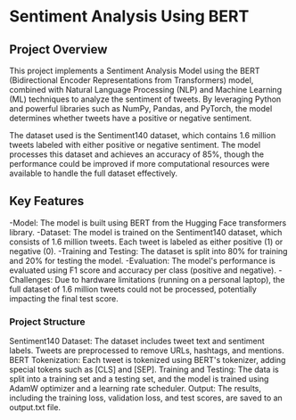 # Sentiment Analysis Using BERT

## Project Overview

This project implements a Sentiment Analysis Model using the BERT (Bidirectional Encoder Representations from Transformers) model, combined with Natural Language Processing (NLP) and Machine Learning (ML) techniques to analyze the sentiment of tweets. By leveraging Python and powerful libraries such as NumPy, Pandas, and PyTorch, the model determines whether tweets have a positive or negative sentiment.

The dataset used is the Sentiment140 dataset, which contains 1.6 million tweets labeled with either positive or negative sentiment. The model processes this dataset and achieves an accuracy of 85%, though the performance could be improved if more computational resources were available to handle the full dataset effectively.

## Key Features
-Model: The model is built using BERT from the Hugging Face transformers library.
-Dataset: The model is trained on the Sentiment140 dataset, which consists of 1.6 million tweets. Each tweet is labeled as either positive (1) or negative (0).
-Training and Testing: The dataset is split into 80% for training and 20% for testing the model.
-Evaluation: The model's performance is evaluated using F1 score and accuracy per class (positive and negative).
-Challenges: Due to hardware limitations (running on a personal laptop), the full dataset of 1.6 million tweets could not be processed, potentially impacting the final test score.

### Project Structure
Sentiment140 Dataset: The dataset includes tweet text and sentiment labels. Tweets are preprocessed to remove URLs, hashtags, and mentions.
BERT Tokenization: Each tweet is tokenized using BERT's tokenizer, adding special tokens such as [CLS] and [SEP].
Training and Testing: The data is split into a training set and a testing set, and the model is trained using AdamW optimizer and a learning rate scheduler.
Output: The results, including the training loss, validation loss, and test scores, are saved to an output.txt file.

